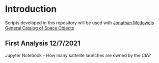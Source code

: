 # Introduction
Scripts developed in this repository will be used with [Jonathan Mcdowels General Catalog of Space Objects](https://planet4589.org/space/gcat/)

## First Analysis 12/7/2021
Jupyter Notebook - How many sattelite launches are owned by the CIA? 
